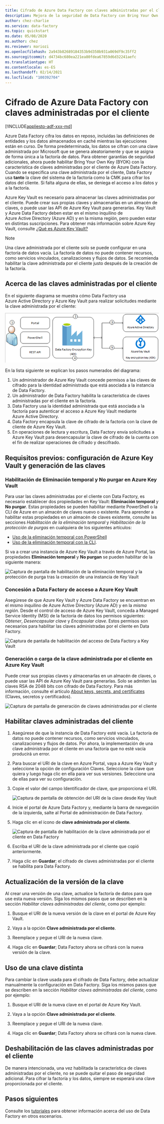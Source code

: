 ```yaml
---
title: Cifrado de Azure Data Factory con claves administradas por el cliente
description: Mejora de la seguridad de Data Factory con Bring Your Own Key (BYOK)
author: chez-charlie
ms.service: data-factory
ms.topic: quickstart
ms.date: 05/08/2020
ms.author: chez
ms.reviewer: mariozi
ms.openlocfilehash: 2a943b82689184353b9d350b931a069df9c35ff2
ms.sourcegitcommit: d4734bc680ea221ea80fdea67859d6d32241aefc
ms.translationtype: HT
ms.contentlocale: es-ES
ms.lasthandoff: 02/14/2021
ms.locfileid: "100392704"
---
```

# <a name="encrypt-azure-data-factory-with-customer-managed-keys"></a>Cifrado de Azure Data Factory con claves administradas por el cliente

[!INCLUDE[appliesto-adf-xxx-md](includes/appliesto-adf-xxx-md.md)]

Azure Data Factory cifra los datos en reposo, incluidas las definiciones de entidades y los datos almacenados en caché mientras las ejecuciones están en curso. De forma predeterminada, los datos se cifran con una clave administrada por Microsoft que se genera aleatoriamente y que se asigna de forma única a la factoría de datos. Para obtener garantías de seguridad adicionales, ahora puede habilitar Bring Your Own Key (BYOK) con la característica de claves administradas por el cliente de Azure Data Factory. Cuando se especifica una clave administrada por el cliente, Data Factory usa __tanto__ la clave del sistema de la factoría como la CMK para cifrar los datos del cliente. Si falta alguna de ellas, se deniega el acceso a los datos y a la factoría.

Azure Key Vault es necesario para almacenar las claves administradas por el cliente. Puede crear sus propias claves y almacenarlas en un almacén de claves, o puede usar las API de Azure Key Vault para generarlas. Key Vault y Azure Data Factory deben estar en el mismo inquilino de Azure Active Directory (Azure AD) y en la misma región, pero pueden estar en distintas suscripciones. Para obtener más información sobre Azure Key Vault, consulte [¿Qué es Azure Key Vault?](../key-vault/general/overview.md)

> [!NOTE]
> Una clave administrada por el cliente solo se puede configurar en una factoría de datos vacía. La factoría de datos no puede contener recursos, como servicios vinculados, canalizaciones y flujos de datos. Se recomienda habilitar la clave administrada por el cliente justo después de la creación de la factoría.

## <a name="about-customer-managed-keys"></a>Acerca de las claves administradas por el cliente

En el siguiente diagrama se muestra cómo Data Factory usa Azure Active Directory y Azure Key Vault para realizar solicitudes mediante la clave administrada por el cliente:

  ![Diagrama que muestra cómo funcionan las claves administradas por el cliente en Azure Data Factory](media/enable-customer-managed-key/encryption-customer-managed-keys-diagram.png)

En la lista siguiente se explican los pasos numerados del diagrama:

1. Un administrador de Azure Key Vault concede permisos a las claves de cifrado para la identidad administrada que está asociada a la instancia de Data Factory.
1. Un administrador de Data Factory habilita la característica de claves administradas por el cliente en la factoría.
1. Data Factory usa la identidad administrada que está asociada a la factoría para autenticar el acceso a Azure Key Vault mediante Azure Active Directory.
1. Data Factory encapsula la clave de cifrado de la factoría con la clave de cliente de Azure Key Vault.
1. En operaciones de lectura y escritura, Data Factory envía solicitudes a Azure Key Vault para desencapsular la clave de cifrado de la cuenta con el fin de realizar operaciones de cifrado y descifrado.

## <a name="prerequisites---configure-azure-key-vault-and-generate-keys"></a>Requisitos previos: configuración de Azure Key Vault y generación de las claves

### <a name="enable-soft-delete-and-do-not-purge-on-azure-key-vault"></a>Habilitación de Eliminación temporal y No purgar en Azure Key Vault

Para usar las claves administradas por el cliente con Data Factory, es necesario establecer dos propiedades en Key Vault: __Eliminación temporal__ y __No purgar__. Estas propiedades se pueden habilitar mediante PowerShell o la CLI de Azure en un almacén de claves nuevo o existente. Para aprender a habilitar estas propiedades en un almacén de claves existente, consulte las secciones _Habilitación de la eliminación temporal_ y _Habilitación de la protección de purgas_ en cualquiera de los siguientes artículos:

- [Uso de la eliminación temporal con PowerShell](../key-vault/general/key-vault-recovery.md)
- [Uso de la eliminación temporal con la CLI](../key-vault/general/key-vault-recovery.md).

Si va a crear una instancia de Azure Key Vault a través de Azure Portal, las propiedades __Eliminación temporal__ y __No purgan__ se pueden habilitar de la siguiente manera:

  ![Captura de pantalla de habilitación de la eliminación temporal y la protección de purga tras la creación de una instancia de Key Vault](media/enable-customer-managed-key/01-enable-purge-protection.png)

### <a name="grant-data-factory-access-to-azure-key-vault"></a>Concesión a Data Factory de acceso a Azure Key Vault

Asegúrese de que Azure Key Vault y Azure Data Factory se encuentran en el mismo inquilino de Azure Active Directory (Azure AD) y en la _misma región_. Desde el control de acceso de Azure Key Vault, conceda a Managed Service Identity (MSI) de la factoría de datos los permisos siguientes: _Obtener_, _Desencapsular clave_ y _Encapsular clave_. Estos permisos son necesarios para habilitar las claves administradas por el cliente en Data Factory.

  ![Captura de pantalla de habilitación del acceso de Data Factory a Key Vault](media/enable-customer-managed-key/02-access-policy-factory-managed-identities.png)

### <a name="generate-or-upload-customer-managed-key-to-azure-key-vault"></a>Generación o carga de la clave administrada por el cliente en Azure Key Vault

Puede crear sus propias claves y almacenarlas en un almacén de claves, o puede usar las API de Azure Key Vault para generarlas. Solo se admiten las claves RSA de 2048 bits con cifrado de Data Factory. Para más información, consulte el artículo [About keys, secrets, and certificates](../key-vault/general/about-keys-secrets-certificates.md) (Claves, secretos y certificados).

  ![Captura de pantalla de generación de claves administradas por el cliente](media/enable-customer-managed-key/03-create-key.png)

## <a name="enable-customer-managed-keys"></a>Habilitar claves administradas del cliente

1. Asegúrese de que la instancia de Data Factory esté vacía. La factoría de datos no puede contener recursos, como servicios vinculados, canalizaciones y flujos de datos. Por ahora, la implementación de una clave administrada por el cliente en una factoría que no esté vacía producirá un error.

1. Para buscar el URI de la clave en Azure Portal, vaya a Azure Key Vault y seleccione la opción de configuración Claves. Seleccione la clave que quiera y luego haga clic en ella para ver sus versiones. Seleccione una de ellas para ver su configuración.

1. Copie el valor del campo Identificador de clave, que proporciona el URI.

    ![Captura de pantalla de obtención del URI de la clave desde Key Vault](media/enable-customer-managed-key/04-get-key-identifier.png)

1. Inicie el portal de Azure Data Factory y, mediante la barra de navegación de la izquierda, salte al Portal de administración de Data Factory.

1. Haga clic en el icono de __clave administrada por el cliente__.

    ![Captura de pantalla de habilitación de la clave administrada por el cliente en Data Factory](media/enable-customer-managed-key/05-customer-managed-key-configuration.png)

1. Escriba el URI de la clave administrada por el cliente que copió anteriormente.

1. Haga clic en __Guardar__; el cifrado de claves administradas por el cliente se habilita para Data Factory.

## <a name="update-key-version"></a>Actualización de la versión de la clave

Al crear una versión de una clave, actualice la factoría de datos para que use esta nueva versión. Siga los mismos pasos que se describen en la sección _Habilitar claves administradas del cliente_, como por ejemplo:

1. Busque el URI de la nueva versión de la clave en el portal de Azure Key Vault.

1. Vaya a la opción __Clave administrada por el cliente__.

1. Reemplace y pegue el URI de la nueva clave.

1. Haga clic en __Guardar__; Data Factory ahora se cifrará con la nueva versión de la clave.

## <a name="use-a-different-key"></a>Uso de una clave distinta

Para cambiar la clave usada para el cifrado de Data Factory, debe actualizar manualmente la configuración en Data Factory. Siga los mismos pasos que se describen en la sección _Habilitar claves administradas del cliente_, como por ejemplo:

1. Busque el URI de la nueva clave en el portal de Azure Key Vault.

1. Vaya a la opción __Clave administrada por el cliente__.

1. Reemplace y pegue el URI de la nueva clave.

1. Haga clic en __Guardar__; Data Factory ahora se cifrará con la nueva clave.

## <a name="disable-customer-managed-keys"></a>Deshabilitación de las claves administradas por el cliente

De manera intencionada, una vez habilitada la característica de claves administradas por el cliente, no se puede quitar el paso de seguridad adicional. Para cifrar la factoría y los datos, siempre se esperará una clave proporcionada por el cliente.

## <a name="next-steps"></a>Pasos siguientes

Consulte los [tutoriales](tutorial-copy-data-dot-net.md) para obtener información acerca del uso de Data Factory en otros escenarios.